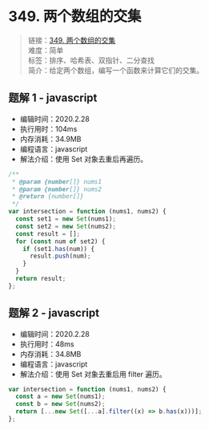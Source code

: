 # 349. 两个数组的交集

> 链接：[349. 两个数组的交集](https://leetcode-cn.com/problems/intersection-of-two-arrays/)  
> 难度：简单  
> 标签：排序、哈希表、双指针、二分查找  
> 简介：给定两个数组，编写一个函数来计算它们的交集。

## 题解 1 - javascript

- 编辑时间：2020.2.28
- 执行用时：104ms
- 内存消耗：34.9MB
- 编程语言：javascript
- 解法介绍：使用 Set 对象去重后再遍历。

```javascript
/**
 * @param {number[]} nums1
 * @param {number[]} nums2
 * @return {number[]}
 */
var intersection = function (nums1, nums2) {
  const set1 = new Set(nums1);
  const set2 = new Set(nums2);
  const result = [];
  for (const num of set2) {
    if (set1.has(num)) {
      result.push(num);
    }
  }
  return result;
};
```

## 题解 2 - javascript

- 编辑时间：2020.2.28
- 执行用时：48ms
- 内存消耗：34.8MB
- 编程语言：javascript
- 解法介绍：使用 Set 对象去重后用 filter 遍历。

```javascript
var intersection = function (nums1, nums2) {
  const a = new Set(nums1);
  const b = new Set(nums2);
  return [...new Set([...a].filter((x) => b.has(x)))];
};
```
